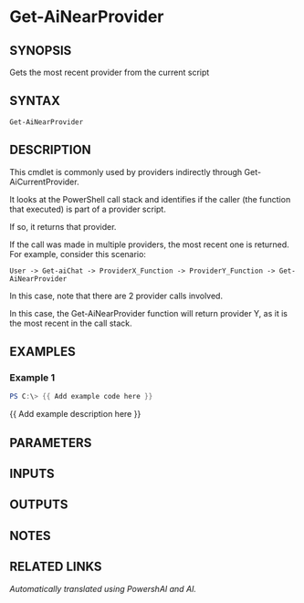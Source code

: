 ﻿---
external help file: powershai-help.xml
Module Name: powershai
online version:
schema: 2.0.0
---

# Get-AiNearProvider

## SYNOPSIS
Gets the most recent provider from the current script

## SYNTAX

```
Get-AiNearProvider
```

## DESCRIPTION
This cmdlet is commonly used by providers indirectly through Get-AiCurrentProvider.

It looks at the PowerShell call stack and identifies if the caller (the function that executed) is part of a provider script.

If so, it returns that provider.

If the call was made in multiple providers, the most recent one is returned.
For example, consider this scenario:

	User -> Get-aiChat -> ProviderX_Function -> ProviderY_Function -> Get-AiNearProvider
	
In this case, note that there are 2 provider calls involved.

In this case, the Get-AiNearProvider function will return provider Y, as it is the most recent in the call stack.

## EXAMPLES

### Example 1
```powershell
PS C:\> {{ Add example code here }}
```

{{ Add example description here }}

## PARAMETERS

## INPUTS

## OUTPUTS

## NOTES

## RELATED LINKS



<!--PowershaiAiDocBlockStart-->
_Automatically translated using PowershAI and AI._
<!--PowershaiAiDocBlockEnd-->
